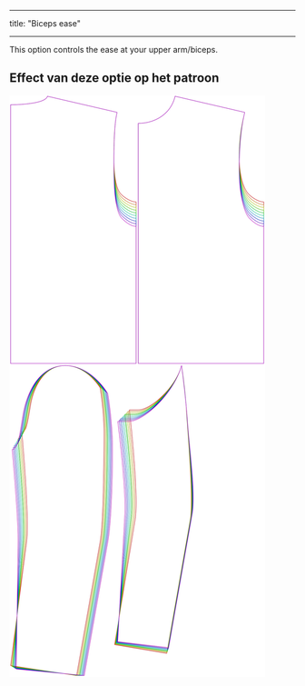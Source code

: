 - - -
title: "Biceps ease"
- - -

This option controls the ease at your upper arm/biceps.

## Effect van deze optie op het patroon

![This image shows the effect of this option by superimposing several variants that have a different value for this option](bent_bicepsease_sample.svg "Effect of this option on the pattern")
